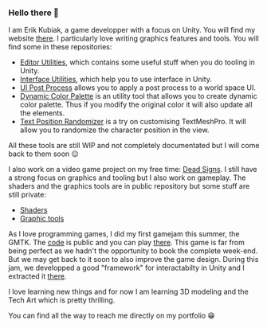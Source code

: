 ### Hello there 👋

I am Erik Kubiak, a game developper with a focus on Unity. You will find my website [there](https://erikrikoo.github.io/Portfolio/).
I particularly love writing graphics features and tools.
You will find some in these repositories:
- [Editor Utilities](https://github.com/ErikRikoo/com.rikoo.editor-utilities), which contains some useful stuff when you do tooling in Unity.
- [Interface Utilities](https://github.com/ErikRikoo/com.rikoo.interface-utilities), which help you to use interface in Unity.
- [UI Post Process](https://github.com/ErikRikoo/Unity-UI-Post-Process) allows you to apply a post process to a world space UI.
- [Dynamic Color Palette](https://github.com/ErikRikoo/Unity-Dynamic-Color-Palette) is an utility tool that allows you to create dynamic color palette. Thus if you modify the original color it will also update all the elements.
- [Text Position Randomizer](https://github.com/ErikRikoo/Unity-Text-Position-Randomizer) is a try on customising TextMeshPro. It will allow you to randomize the character position in the view.

All these tools are still WIP and not completely documentated but I will come back to them soon 😉

I also work on a video game project on my free time: [Dead Signs](http://deadsigns.fr/). I still have a strong focus on graphics and tooling but I also work on gameplay.
The shaders and the graphics tools are in public repository but some stuff are still private:
- [Shaders](https://github.com/ErikRikoo/com.rikoo.dead-signs-shader)
- [Graphic tools](https://github.com/ErikRikoo/com.rikoo.deadsigns-hdrp-utils)

As I love programming games, I did my first gamejam this summer, the GMTK. The [code](https://github.com/ErikRikoo/GMTK-2021) is public and you can play [there](https://rikoo.itch.io/late-gmtk-2021). This game is far from being perfect as we hadn't the opportunity to book the complete week-end. But we may get back to it soon to also improve the game design. During this jam, we developped a good "framework" for interactabilty in Unity and I extracted it [there](https://github.com/ErikRikoo/com.rikoo.triggerable).

I love learning new things and  for now I am learning 3D modeling and the Tech Art which is pretty thrilling.

You can find all the way to reach me directly on my portfolio 😁

<!--
**ErikRikoo/ErikRikoo** is a ✨ _special_ ✨ repository because its `README.md` (this file) appears on your GitHub profile.

Here are some ideas to get you started:

- 🔭 I’m currently working on ...
- 🌱 I’m currently learning ...
- 👯 I’m looking to collaborate on ...
- 🤔 I’m looking for help with ...
- 💬 Ask me about ...
- 📫 How to reach me: ...
- 😄 Pronouns: ...
- ⚡ Fun fact: ...
-->
